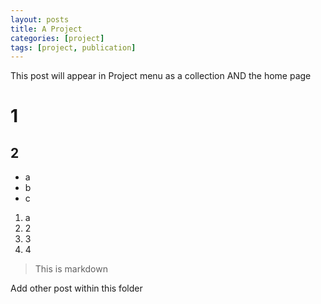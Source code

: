 ```yaml
---
layout: posts
title: A Project
categories: [project]
tags: [project, publication]
---
```


This post will appear in Project menu as a collection AND the home page

# 1

## 2

- a
- b
- c


1. a
2. 2
3. 3
4. 4


> This is markdown


Add other post within this folder
